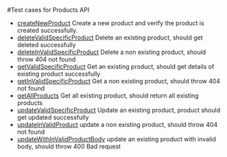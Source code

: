 #Test cases for Products API

- [createNewProduct](src/test/java/tests/productTest/AddProductTest.java) Create a new product and verify the product is created successfully.
- [deleteValidSpecificProduct](src/test/java/tests/productTest/DeleteProductTest.java)  Delete an existing product, should get deleted successfully 
- [deleteInValidSpecificProduct](src/test/java/tests/productTest/DeleteProductTest.java)  Delete a non existing product, should throw 404 not found 
- [getValidSpecificProduct](src/test/java/tests/productTest/GetProductTest.java)  Get an existing product, should get details of existing product successfully 
- [getInValidSpecificProduct](src/test/java/tests/productTest/GetProductTest.java)  Get a non existing product, should throw 404 not found 
- [getAllProducts](src/test/java/tests/productTest/GetProductsTest.java) Get all existing product, should return all existing products
- [updateValidSpecificProduct](src/test/java/tests/productTest/UpdateProductTest.java)  Update an existing product, product should get updated successfully 
- [updateInValidProduct](src/test/java/tests/productTest/UpdateProductTest.java)  update a non existing product, should throw 404 not found 
- [updateWithInValidProductBody](src/test/java/tests/productTest/UpdateProductTest.java)  update an existing product with invalid body, should throw 400 Bad request
